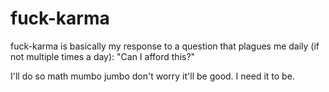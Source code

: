 # fuck-karma

fuck-karma is basically my response to a question that plagues me daily (if not multiple times a day): "Can I afford this?"

I'll do so math mumbo jumbo don't worry it'll be good. I need it to be.

